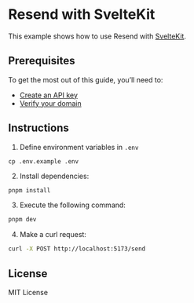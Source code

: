 # Resend with SvelteKit

This example shows how to use Resend with [SvelteKit](https://svelte.dev/docs/kit).

## Prerequisites

To get the most out of this guide, you’ll need to:

* [Create an API key](https://resend.com/api-keys)
* [Verify your domain](https://resend.com/domains)

## Instructions

1. Define environment variables in `.env`

```
cp .env.example .env
```

2. Install dependencies:

  ```sh
pnpm install
  ```

3. Execute the following command:

  ```sh
pnpm dev
  ```

4. Make a curl request:

  ```sh
curl -X POST http://localhost:5173/send
  ```

## License

MIT License
